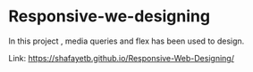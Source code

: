 # Responsive-we-designing
In this project , media queries and flex has been used to design.

Link: https://shafayetb.github.io/Responsive-Web-Designing/
